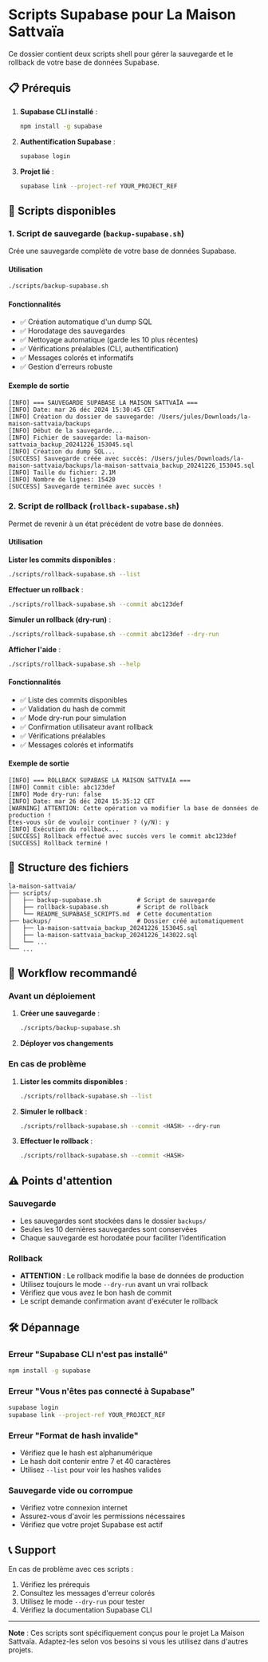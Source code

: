 # Scripts Supabase pour La Maison Sattvaïa

Ce dossier contient deux scripts shell pour gérer la sauvegarde et le rollback de votre base de données Supabase.

## 📋 Prérequis

1. **Supabase CLI installé** :

   ```bash
   npm install -g supabase
   ```

2. **Authentification Supabase** :

   ```bash
   supabase login
   ```

3. **Projet lié** :
   ```bash
   supabase link --project-ref YOUR_PROJECT_REF
   ```

## 🔧 Scripts disponibles

### 1. Script de sauvegarde (`backup-supabase.sh`)

Crée une sauvegarde complète de votre base de données Supabase.

#### Utilisation

```bash
./scripts/backup-supabase.sh
```

#### Fonctionnalités

- ✅ Création automatique d'un dump SQL
- ✅ Horodatage des sauvegardes
- ✅ Nettoyage automatique (garde les 10 plus récentes)
- ✅ Vérifications préalables (CLI, authentification)
- ✅ Messages colorés et informatifs
- ✅ Gestion d'erreurs robuste

#### Exemple de sortie

```
[INFO] === SAUVEGARDE SUPABASE LA MAISON SATTVAÏA ===
[INFO] Date: mar 26 déc 2024 15:30:45 CET
[INFO] Création du dossier de sauvegarde: /Users/jules/Downloads/la-maison-sattvaia/backups
[INFO] Début de la sauvegarde...
[INFO] Fichier de sauvegarde: la-maison-sattvaia_backup_20241226_153045.sql
[INFO] Création du dump SQL...
[SUCCESS] Sauvegarde créée avec succès: /Users/jules/Downloads/la-maison-sattvaia/backups/la-maison-sattvaia_backup_20241226_153045.sql
[INFO] Taille du fichier: 2.1M
[INFO] Nombre de lignes: 15420
[SUCCESS] Sauvegarde terminée avec succès !
```

### 2. Script de rollback (`rollback-supabase.sh`)

Permet de revenir à un état précédent de votre base de données.

#### Utilisation

**Lister les commits disponibles** :

```bash
./scripts/rollback-supabase.sh --list
```

**Effectuer un rollback** :

```bash
./scripts/rollback-supabase.sh --commit abc123def
```

**Simuler un rollback (dry-run)** :

```bash
./scripts/rollback-supabase.sh --commit abc123def --dry-run
```

**Afficher l'aide** :

```bash
./scripts/rollback-supabase.sh --help
```

#### Fonctionnalités

- ✅ Liste des commits disponibles
- ✅ Validation du hash de commit
- ✅ Mode dry-run pour simulation
- ✅ Confirmation utilisateur avant rollback
- ✅ Vérifications préalables
- ✅ Messages colorés et informatifs

#### Exemple de sortie

```
[INFO] === ROLLBACK SUPABASE LA MAISON SATTVAÏA ===
[INFO] Commit cible: abc123def
[INFO] Mode dry-run: false
[INFO] Date: mar 26 déc 2024 15:35:12 CET
[WARNING] ATTENTION: Cette opération va modifier la base de données de production !
Êtes-vous sûr de vouloir continuer ? (y/N): y
[INFO] Exécution du rollback...
[SUCCESS] Rollback effectué avec succès vers le commit abc123def
[SUCCESS] Rollback terminé !
```

## 📁 Structure des fichiers

```
la-maison-sattvaia/
├── scripts/
│   ├── backup-supabase.sh          # Script de sauvegarde
│   ├── rollback-supabase.sh        # Script de rollback
│   └── README_SUPABASE_SCRIPTS.md  # Cette documentation
├── backups/                        # Dossier créé automatiquement
│   ├── la-maison-sattvaia_backup_20241226_153045.sql
│   ├── la-maison-sattvaia_backup_20241226_143022.sql
│   └── ...
└── ...
```

## 🔄 Workflow recommandé

### Avant un déploiement

1. **Créer une sauvegarde** :

   ```bash
   ./scripts/backup-supabase.sh
   ```

2. **Déployer vos changements**

### En cas de problème

1. **Lister les commits disponibles** :

   ```bash
   ./scripts/rollback-supabase.sh --list
   ```

2. **Simuler le rollback** :

   ```bash
   ./scripts/rollback-supabase.sh --commit <HASH> --dry-run
   ```

3. **Effectuer le rollback** :
   ```bash
   ./scripts/rollback-supabase.sh --commit <HASH>
   ```

## ⚠️ Points d'attention

### Sauvegarde

- Les sauvegardes sont stockées dans le dossier `backups/`
- Seules les 10 dernières sauvegardes sont conservées
- Chaque sauvegarde est horodatée pour faciliter l'identification

### Rollback

- **ATTENTION** : Le rollback modifie la base de données de production
- Utilisez toujours le mode `--dry-run` avant un vrai rollback
- Vérifiez que vous avez le bon hash de commit
- Le script demande confirmation avant d'exécuter le rollback

## 🛠️ Dépannage

### Erreur "Supabase CLI n'est pas installé"

```bash
npm install -g supabase
```

### Erreur "Vous n'êtes pas connecté à Supabase"

```bash
supabase login
supabase link --project-ref YOUR_PROJECT_REF
```

### Erreur "Format de hash invalide"

- Vérifiez que le hash est alphanumérique
- Le hash doit contenir entre 7 et 40 caractères
- Utilisez `--list` pour voir les hashes valides

### Sauvegarde vide ou corrompue

- Vérifiez votre connexion internet
- Assurez-vous d'avoir les permissions nécessaires
- Vérifiez que votre projet Supabase est actif

## 📞 Support

En cas de problème avec ces scripts :

1. Vérifiez les prérequis
2. Consultez les messages d'erreur colorés
3. Utilisez le mode `--dry-run` pour tester
4. Vérifiez la documentation Supabase CLI

---

**Note** : Ces scripts sont spécifiquement conçus pour le projet La Maison Sattvaïa. Adaptez-les selon vos besoins si vous les utilisez dans d'autres projets.
